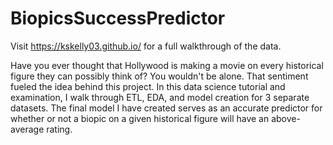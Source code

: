 # BiopicsSuccessPredictor
Visit https://kskelly03.github.io/ for a full walkthrough of the data.

Have you ever thought that Hollywood is making a movie on every historical figure they can possibly think of? You wouldn't be alone. That sentiment fueled the idea behind this project. In this data science tutorial and examination, I walk through ETL, EDA, and model creation for 3 separate datasets. The final model I have created serves as an accurate predictor for whether or not a biopic on a given historical figure will have an above-average rating. 
